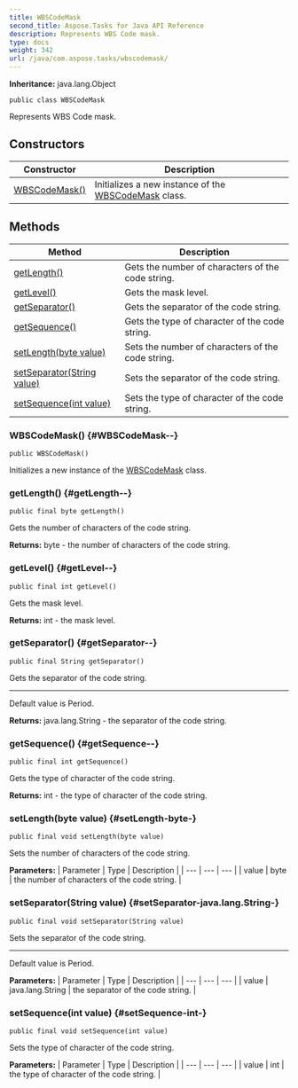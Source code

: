 ```yaml
---
title: WBSCodeMask
second_title: Aspose.Tasks for Java API Reference
description: Represents WBS Code mask.
type: docs
weight: 342
url: /java/com.aspose.tasks/wbscodemask/
---
```


**Inheritance:**
java.lang.Object
```
public class WBSCodeMask
```

Represents WBS Code mask.
## Constructors

| Constructor | Description |
| --- | --- |
| [WBSCodeMask()](#WBSCodeMask--) | Initializes a new instance of the [WBSCodeMask](../../com.aspose.tasks/wbscodemask) class. |
## Methods

| Method | Description |
| --- | --- |
| [getLength()](#getLength--) | Gets the number of characters of the code string. |
| [getLevel()](#getLevel--) | Gets the mask level. |
| [getSeparator()](#getSeparator--) | Gets the separator of the code string. |
| [getSequence()](#getSequence--) | Gets the type of character of the code string. |
| [setLength(byte value)](#setLength-byte-) | Sets the number of characters of the code string. |
| [setSeparator(String value)](#setSeparator-java.lang.String-) | Sets the separator of the code string. |
| [setSequence(int value)](#setSequence-int-) | Sets the type of character of the code string. |
### WBSCodeMask() {#WBSCodeMask--}
```
public WBSCodeMask()
```


Initializes a new instance of the [WBSCodeMask](../../com.aspose.tasks/wbscodemask) class.

### getLength() {#getLength--}
```
public final byte getLength()
```


Gets the number of characters of the code string.

**Returns:**
byte - the number of characters of the code string.
### getLevel() {#getLevel--}
```
public final int getLevel()
```


Gets the mask level.

**Returns:**
int - the mask level.
### getSeparator() {#getSeparator--}
```
public final String getSeparator()
```


Gets the separator of the code string.

--------------------

Default value is Period.

**Returns:**
java.lang.String - the separator of the code string.
### getSequence() {#getSequence--}
```
public final int getSequence()
```


Gets the type of character of the code string.

**Returns:**
int - the type of character of the code string.
### setLength(byte value) {#setLength-byte-}
```
public final void setLength(byte value)
```


Sets the number of characters of the code string.

**Parameters:**
| Parameter | Type | Description |
| --- | --- | --- |
| value | byte | the number of characters of the code string. |

### setSeparator(String value) {#setSeparator-java.lang.String-}
```
public final void setSeparator(String value)
```


Sets the separator of the code string.

--------------------

Default value is Period.

**Parameters:**
| Parameter | Type | Description |
| --- | --- | --- |
| value | java.lang.String | the separator of the code string. |

### setSequence(int value) {#setSequence-int-}
```
public final void setSequence(int value)
```


Sets the type of character of the code string.

**Parameters:**
| Parameter | Type | Description |
| --- | --- | --- |
| value | int | the type of character of the code string. |

